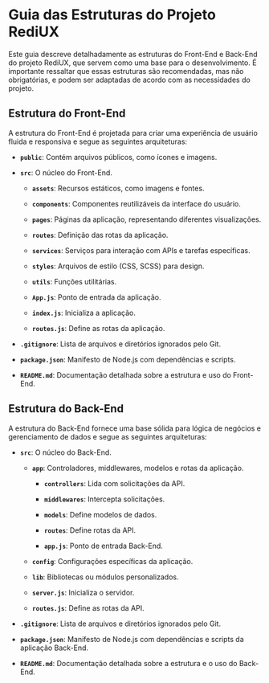 # Guia das Estruturas do Projeto RediUX

Este guia descreve detalhadamente as estruturas do Front-End e Back-End do projeto RediUX, que servem como uma base para o desenvolvimento. É importante ressaltar que essas estruturas são recomendadas, mas não obrigatórias, e podem ser adaptadas de acordo com as necessidades do projeto.


## Estrutura do Front-End

A estrutura do Front-End é projetada para criar uma experiência de usuário fluida e responsiva e segue as seguintes arquiteturas:

- **`public`**: Contém arquivos públicos, como ícones e imagens.

- **`src`**: O núcleo do Front-End.

    - **`assets`**: Recursos estáticos, como imagens e fontes.

    - **`components`**: Componentes reutilizáveis da interface do usuário.

    - **`pages`**: Páginas da aplicação, representando diferentes visualizações.

    - **`routes`**: Definição das rotas da aplicação.

    - **`services`**: Serviços para interação com APIs e tarefas específicas.

    - **`styles`**: Arquivos de estilo (CSS, SCSS) para design.

    - **`utils`**: Funções utilitárias.

    - **`App.js`**: Ponto de entrada da aplicação.

    - **`index.js`**: Inicializa a aplicação.

    - **`routes.js`**: Define as rotas da aplicação.

- **`.gitignore`**: Lista de arquivos e diretórios ignorados pelo Git.

- **`package.json`**: Manifesto de Node.js com dependências e scripts.

- **`README.md`**: Documentação detalhada sobre a estrutura e uso do Front-End.

## Estrutura do Back-End

A estrutura do Back-End fornece uma base sólida para lógica de negócios e gerenciamento de dados e segue as seguintes arquiteturas:


- **`src`**: O núcleo do Back-End.

    - **`app`**: Controladores, middlewares, modelos e rotas da aplicação.

        - **`controllers`**: Lida com solicitações da API.

        - **`middlewares`**: Intercepta solicitações.

        - **`models`**: Define modelos de dados.

        - **`routes`**: Define rotas da API.

        - **`app.js`**: Ponto de entrada Back-End.

    - **`config`**: Configurações específicas da aplicação.

    - **`lib`**: Bibliotecas ou módulos personalizados.

    - **`server.js`**: Inicializa o servidor.

    - **`routes.js`**: Define as rotas da API.

- **`.gitignore`**: Lista de arquivos e diretórios ignorados pelo Git.

- **`package.json`**: Manifesto de Node.js com dependências e scripts da aplicação Back-End.

- **`README.md`**: Documentação detalhada sobre a estrutura e o uso do Back-End.
